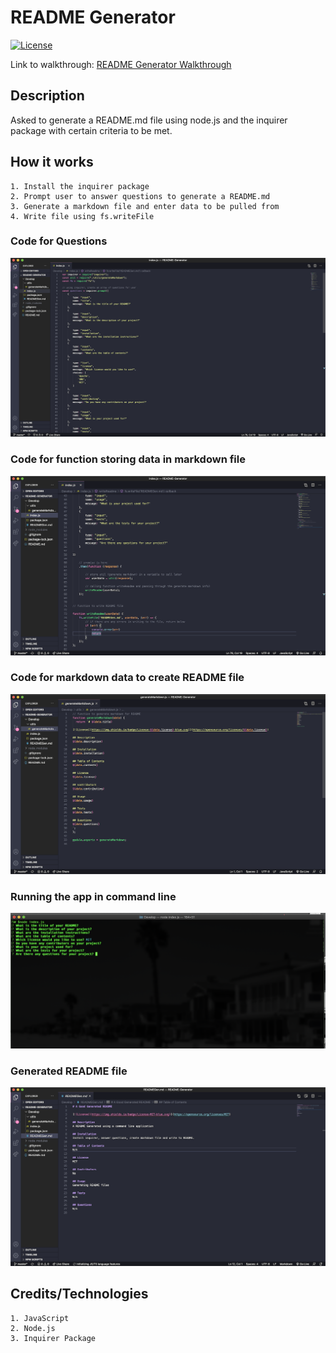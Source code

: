 # README Generator

[![License](https://img.shields.io/badge/License-MIT-blue.svg)](https://opensource.org/licenses/MIT)

Link to walkthrough: [README Generator Walkthrough](https://drive.google.com/file/d/1pmkgB8YdTGQR9sl2uYLp-aAfGmAzwTac/view)

## Description
Asked to generate a README.md file using node.js and the inquirer package with certain criteria to be met.

## How it works
    1. Install the inquirer package
    2. Prompt user to answer questions to generate a README.md
    3. Generate a markdown file and enter data to be pulled from
    4. Write file using fs.writeFile

### Code for Questions
![README Generator](images/questionsCode.png)
### Code for function storing data in markdown file
![README Generator](images/questionsCode2.png)
### Code for markdown data to create README file
![README Generator](images/markdownCode.png)
### Running the app in command line
![README Generator](images/commandLineApp.png)
### Generated README file
![README Generator](images/generatedReadme.png)

## Credits/Technologies
    1. JavaScript
    2. Node.js
    3. Inquirer Package